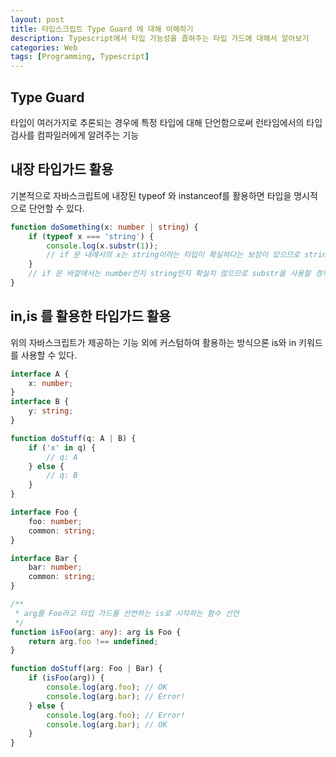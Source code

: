 ```yaml
---
layout: post
title: 타입스크립트 Type Guard 에 대해 이해하기
description: Typescript에서 타입 가능성을 좁혀주는 타입 가드에 대해서 알아보기
categories: Web
tags: [Programming, Typescript]
---
```


## Type Guard

타입이 여러가지로 추론되는 경우에 특정 타입에 대해 단언함으로써
런타임에서의 타입 검사를 컴파일러에게 알려주는 기능

## 내장 타입가드 활용

기본적으로 자바스크립트에 내장된 typeof 와 instanceof를 활용하면 타입을 명시적으로 단언할 수 있다.

```ts
function doSomething(x: number | string) {
	if (typeof x === 'string') {
		console.log(x.substr(1));
		// if 문 내에서의 x는 string이라는 타입이 확실하다는 보장이 있으므로 string 의 substr 함수도 바로 나타낼 수 있게 된다.
	}
	// if 문 바깥에서는 number인지 string인지 확실치 않으므로 substr을 사용할 경우에 타입스크립트 오류가 발생한다.
}
```

## in,is 를 활용한 타입가드 활용

위의 자바스크립트가 제공하는 기능 외에 커스텀하여 활용하는 방식으론 is와 in 키워드를 사용할 수 있다.

```ts
interface A {
	x: number;
}
interface B {
	y: string;
}

function doStuff(q: A | B) {
	if ('x' in q) {
		// q: A
	} else {
		// q: B
	}
}
```

```ts
interface Foo {
	foo: number;
	common: string;
}

interface Bar {
	bar: number;
	common: string;
}

/**
 * arg를 Foo라고 타입 가드를 선언하는 is로 시작하는 함수 선언
 */
function isFoo(arg: any): arg is Foo {
	return arg.foo !== undefined;
}

function doStuff(arg: Foo | Bar) {
	if (isFoo(arg)) {
		console.log(arg.foo); // OK
		console.log(arg.bar); // Error!
	} else {
		console.log(arg.foo); // Error!
		console.log(arg.bar); // OK
	}
}
```
